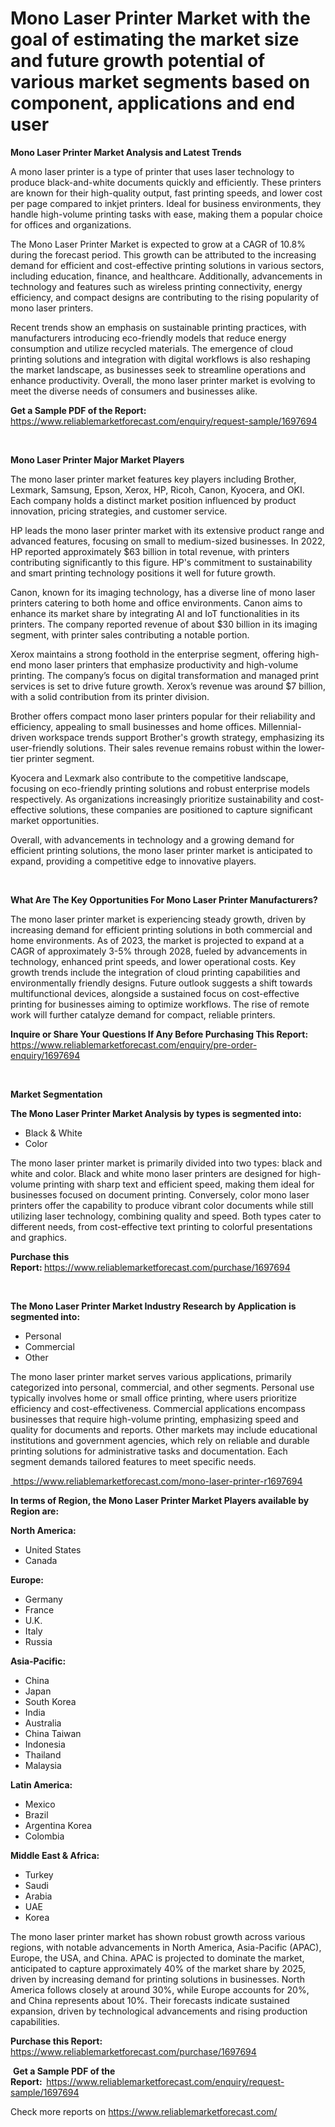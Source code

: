 <p><h1>Mono Laser Printer Market with the goal of estimating the market size and future growth potential of various market segments based on component, applications and end user</h1></p><p><strong>Mono Laser Printer Market Analysis and Latest Trends</strong></p>
<p><p>A mono laser printer is a type of printer that uses laser technology to produce black-and-white documents quickly and efficiently. These printers are known for their high-quality output, fast printing speeds, and lower cost per page compared to inkjet printers. Ideal for business environments, they handle high-volume printing tasks with ease, making them a popular choice for offices and organizations.</p><p>The Mono Laser Printer Market is expected to grow at a CAGR of 10.8% during the forecast period. This growth can be attributed to the increasing demand for efficient and cost-effective printing solutions in various sectors, including education, finance, and healthcare. Additionally, advancements in technology and features such as wireless printing connectivity, energy efficiency, and compact designs are contributing to the rising popularity of mono laser printers.</p><p>Recent trends show an emphasis on sustainable printing practices, with manufacturers introducing eco-friendly models that reduce energy consumption and utilize recycled materials. The emergence of cloud printing solutions and integration with digital workflows is also reshaping the market landscape, as businesses seek to streamline operations and enhance productivity. Overall, the mono laser printer market is evolving to meet the diverse needs of consumers and businesses alike.</p></p>
<p><strong>Get a Sample PDF of the Report:&nbsp;</strong> <a href="https://www.reliablemarketforecast.com/enquiry/request-sample/1697694?utm_campaign=2288&utm_medium=2&utm_source=Github&utm_content=ia&utm_term=09042025&utm_id=mono-laser-printer">https://www.reliablemarketforecast.com/enquiry/request-sample/1697694</a></p>
<p>&nbsp;</p>
<p><strong>Mono Laser Printer Major Market Players</strong></p>
<p><p>The mono laser printer market features key players including Brother, Lexmark, Samsung, Epson, Xerox, HP, Ricoh, Canon, Kyocera, and OKI. Each company holds a distinct market position influenced by product innovation, pricing strategies, and customer service.</p><p>HP leads the mono laser printer market with its extensive product range and advanced features, focusing on small to medium-sized businesses. In 2022, HP reported approximately $63 billion in total revenue, with printers contributing significantly to this figure. HP's commitment to sustainability and smart printing technology positions it well for future growth.</p><p>Canon, known for its imaging technology, has a diverse line of mono laser printers catering to both home and office environments. Canon aims to enhance its market share by integrating AI and IoT functionalities in its printers. The company reported revenue of about $30 billion in its imaging segment, with printer sales contributing a notable portion.</p><p>Xerox maintains a strong foothold in the enterprise segment, offering high-end mono laser printers that emphasize productivity and high-volume printing. The company’s focus on digital transformation and managed print services is set to drive future growth. Xerox’s revenue was around $7 billion, with a solid contribution from its printer division.</p><p>Brother offers compact mono laser printers popular for their reliability and efficiency, appealing to small businesses and home offices. Millennial-driven workspace trends support Brother's growth strategy, emphasizing its user-friendly solutions. Their sales revenue remains robust within the lower-tier printer segment.</p><p>Kyocera and Lexmark also contribute to the competitive landscape, focusing on eco-friendly printing solutions and robust enterprise models respectively. As organizations increasingly prioritize sustainability and cost-effective solutions, these companies are positioned to capture significant market opportunities.</p><p>Overall, with advancements in technology and a growing demand for efficient printing solutions, the mono laser printer market is anticipated to expand, providing a competitive edge to innovative players.</p></p>
<p>&nbsp;</p>
<p><strong>What Are The Key Opportunities For Mono Laser Printer Manufacturers?</strong></p>
<p><p>The mono laser printer market is experiencing steady growth, driven by increasing demand for efficient printing solutions in both commercial and home environments. As of 2023, the market is projected to expand at a CAGR of approximately 3-5% through 2028, fueled by advancements in technology, enhanced print speeds, and lower operational costs. Key growth trends include the integration of cloud printing capabilities and environmentally friendly designs. Future outlook suggests a shift towards multifunctional devices, alongside a sustained focus on cost-effective printing for businesses aiming to optimize workflows. The rise of remote work will further catalyze demand for compact, reliable printers.</p></p>
<p><strong>Inquire or Share Your Questions If Any Before Purchasing This Report:</strong> <a href="https://www.reliablemarketforecast.com/enquiry/pre-order-enquiry/1697694?utm_campaign=2288&utm_medium=2&utm_source=Github&utm_content=ia&utm_term=09042025&utm_id=mono-laser-printer">https://www.reliablemarketforecast.com/enquiry/pre-order-enquiry/1697694</a></p>
<p>&nbsp;</p>
<p><strong>Market Segmentation</strong></p>
<p><strong>The Mono Laser Printer Market Analysis by types is segmented into:</strong></p>
<p><ul><li>Black & White</li><li>Color</li></ul></p>
<p><p>The mono laser printer market is primarily divided into two types: black and white and color. Black and white mono laser printers are designed for high-volume printing with sharp text and efficient speed, making them ideal for businesses focused on document printing. Conversely, color mono laser printers offer the capability to produce vibrant color documents while still utilizing laser technology, combining quality and speed. Both types cater to different needs, from cost-effective text printing to colorful presentations and graphics.</p></p>
<p><strong>Purchase this Report:&nbsp;</strong><a href="https://www.reliablemarketforecast.com/purchase/1697694?utm_campaign=2288&utm_medium=2&utm_source=Github&utm_content=ia&utm_term=09042025&utm_id=mono-laser-printer">https://www.reliablemarketforecast.com/purchase/1697694</a></p>
<p>&nbsp;</p>
<p><strong>The Mono Laser Printer Market Industry Research by Application is segmented into:</strong></p>
<p><ul><li>Personal</li><li>Commercial</li><li>Other</li></ul></p>
<p><p>The mono laser printer market serves various applications, primarily categorized into personal, commercial, and other segments. Personal use typically involves home or small office printing, where users prioritize efficiency and cost-effectiveness. Commercial applications encompass businesses that require high-volume printing, emphasizing speed and quality for documents and reports. Other markets may include educational institutions and government agencies, which rely on reliable and durable printing solutions for administrative tasks and documentation. Each segment demands tailored features to meet specific needs.</p></p>
<p><a href="https://www.reliablemarketforecast.com/mono-laser-printer-r1697694?utm_campaign=2288&utm_medium=2&utm_source=Github&utm_content=ia&utm_term=09042025&utm_id=mono-laser-printer">&nbsp;https://www.reliablemarketforecast.com/mono-laser-printer-r1697694</a></p>
<p><strong>In terms of Region, the Mono Laser Printer Market Players available by Region are:</strong></p>
<p>
    <p> <strong> North America: </strong>
        <ul>
            <li>United States</li>
            <li>Canada</li>
        </ul>
        </p> 
    <p> <strong> Europe: </strong>
        <ul>
            <li>Germany</li>
            <li>France</li>
            <li>U.K.</li>
            <li>Italy</li>
            <li>Russia</li>
        </ul>
        </p> 
    <p> <strong> Asia-Pacific: </strong>
        <ul>
            <li>China</li>
            <li>Japan</li>
            <li>South Korea</li>
            <li>India</li>
            <li>Australia</li>
            <li>China Taiwan</li>
            <li>Indonesia</li>
            <li>Thailand</li>
            <li>Malaysia</li>
        </ul>
        </p> 
    <p> <strong> Latin America: </strong>
        <ul>
            <li>Mexico</li>
            <li>Brazil</li>
            <li>Argentina Korea</li>
            <li>Colombia</li>
        </ul>
        </p> 
    <p> <strong> Middle East & Africa: </strong>
        <ul>
            <li>Turkey</li>
            <li>Saudi</li>
            <li>Arabia</li>
            <li>UAE</li>
            <li>Korea</li>
        </ul>
    </p>
    </p>
<p><p>The mono laser printer market has shown robust growth across various regions, with notable advancements in North America, Asia-Pacific (APAC), Europe, the USA, and China. APAC is projected to dominate the market, anticipated to capture approximately 40% of the market share by 2025, driven by increasing demand for printing solutions in businesses. North America follows closely at around 30%, while Europe accounts for 20%, and China represents about 10%. Their forecasts indicate sustained expansion, driven by technological advancements and rising production capabilities.</p></p>
<p><strong>Purchase this Report: </strong><a href="https://www.reliablemarketforecast.com/purchase/1697694?utm_campaign=2288&utm_medium=2&utm_source=Github&utm_content=ia&utm_term=09042025&utm_id=mono-laser-printer">https://www.reliablemarketforecast.com/purchase/1697694</a></p>
<p>&nbsp;<strong>Get a Sample PDF of the Report:&nbsp;&nbsp;</strong><a href="https://www.reliablemarketforecast.com/enquiry/request-sample/1697694?utm_campaign=2288&utm_medium=2&utm_source=Github&utm_content=ia&utm_term=09042025&utm_id=mono-laser-printer">https://www.reliablemarketforecast.com/enquiry/request-sample/1697694</a></p>
<p><strong></strong></p>
<p>Check more reports on <a href="https://www.reliablemarketforecast.com/?utm_campaign=2288&utm_medium=2&utm_source=Github&utm_content=ia&utm_term=09042025&utm_id=mono-laser-printer">https://www.reliablemarketforecast.com/</a></p>